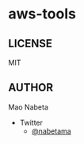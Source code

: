 # aws-tools

## LICENSE

MIT

## AUTHOR

Mao Nabeta

- Twitter
    - [@nabetama](https://twitter.com/nabetama)
